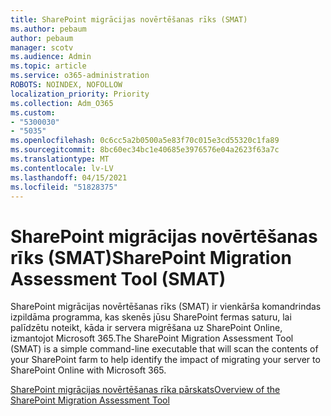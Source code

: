 ```yaml
---
title: SharePoint migrācijas novērtēšanas rīks (SMAT)
ms.author: pebaum
author: pebaum
manager: scotv
ms.audience: Admin
ms.topic: article
ms.service: o365-administration
ROBOTS: NOINDEX, NOFOLLOW
localization_priority: Priority
ms.collection: Adm_O365
ms.custom:
- "5300030"
- "5035"
ms.openlocfilehash: 0c6cc5a2b0500a5e83f70c015e3cd55320c1fa89
ms.sourcegitcommit: 8bc60ec34bc1e40685e3976576e04a2623f63a7c
ms.translationtype: MT
ms.contentlocale: lv-LV
ms.lasthandoff: 04/15/2021
ms.locfileid: "51828375"
---
```

# <a name="sharepoint-migration-assessment-tool-smat"></a><span data-ttu-id="a5499-102">SharePoint migrācijas novērtēšanas rīks (SMAT)</span><span class="sxs-lookup"><span data-stu-id="a5499-102">SharePoint Migration Assessment Tool (SMAT)</span></span>

<span data-ttu-id="a5499-103">SharePoint migrācijas novērtēšanas rīks (SMAT) ir vienkārša komandrindas izpildāma programma, kas skenēs jūsu SharePoint fermas saturu, lai palīdzētu noteikt, kāda ir servera migrēšana uz SharePoint Online, izmantojot Microsoft 365.</span><span class="sxs-lookup"><span data-stu-id="a5499-103">The SharePoint Migration Assessment Tool (SMAT) is a simple command-line executable that will scan the contents of your SharePoint farm to help identify the impact of migrating your server to SharePoint Online with Microsoft 365.</span></span>

[<span data-ttu-id="a5499-104">SharePoint migrācijas novērtēšanas rīka pārskats</span><span class="sxs-lookup"><span data-stu-id="a5499-104">Overview of the SharePoint Migration Assessment Tool</span></span>](https://docs.microsoft.com/sharepointmigration/overview-of-the-sharepoint-migration-assessment-tool)
